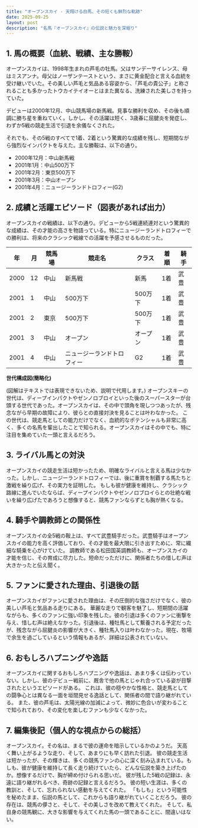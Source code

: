 ```yaml
---
title: "オープンスカイ - 天翔ける白馬、その短くも鮮烈な軌跡"
date: 2025-09-25
layout: post
description: "名馬『オープンスカイ』の伝説と魅力を深堀り"
---
```


## 1. 馬の概要（血統、戦績、主な勝鞍）

オープンスカイは、1998年生まれの芦毛の牡馬。父はサンデーサイレンス、母はミスアンナ。母父はノーザンテーストという、まさに黄金配合と言える血統を受け継いでいた。その美しい芦毛と気品ある容姿から、「芦毛の貴公子」と称されることも多かったトウカイテイオーとはまた異なる、洗練された美しさを持っていた。

デビューは2000年12月、中山競馬場の新馬戦。見事な勝利を収め、その後も順調に勝ち星を重ねていく。しかし、その活躍は短く、3歳春に屈腱炎を発症し、わずか5戦の競走生活で引退を余儀なくされた。

それでも、その5戦のすべてで1着、2着という驚異的な成績を残し、短期間ながら強烈なインパクトを与えた。主な勝鞍は、以下の通り。

* 2000年12月：中山新馬戦
* 2001年1月：中山500万下
* 2001年2月：東京500万下
* 2001年3月：中山オープン
* 2001年4月：ニュージーランドトロフィー(G2)


## 2. 成績と活躍エピソード（図表があれば出力）

オープンスカイの戦績は、以下の通り。デビューから5戦連続連対という驚異的な成績は、その才能の高さを物語っている。特にニュージーランドトロフィーでの勝利は、将来のクラシック戦線での活躍を予感させるものだった。

| 年 | 月 | 競馬場 | 競走名 | クラス | 着順 | 騎手 |
|---|---|---|---|---|---|---|
| 2000 | 12 | 中山 | 新馬戦 | 新馬 | 1着 | 武豊 |
| 2001 | 1 | 中山 | 500万下 | 500万下 | 1着 | 武豊 |
| 2001 | 2 | 東京 | 500万下 | 500万下 | 1着 | 武豊 |
| 2001 | 3 | 中山 | オープン | オープン | 1着 | 武豊 |
| 2001 | 4 | 中山 | ニュージーランドトロフィー | G2 | 1着 | 武豊 |


**世代構成図(簡略化)**

(図解はテキストでは表現できないため、説明で代用します。)  オープンスキーの世代は、ディープインパクトやゼンノロブロイといった後のスーパースターが台頭する世代であった。オープンスカイは、その中で頭角を現しつつあったが、残念ながら早期の故障により、彼らとの直接対決を見ることは叶わなかった。  この世代は、競走馬としての能力だけでなく、血統的なポテンシャルも非常に高く、多くの名馬を輩出したことで知られる。オープンスカイはその中でも、特に注目を集めていた一頭と言えるだろう。


## 3. ライバル馬との対決

オープンスカイの競走生活は短かったため、明確なライバルと言える馬は少なかった。しかし、ニュージーランドトロフィーでは、後に重賞を制覇する馬たちと激戦を繰り広げ、その実力を証明した。  もしも彼が健康を維持し、クラシック路線に進んでいたならば、ディープインパクトやゼンノロブロイらとの壮絶な戦いを繰り広げたであろうと想像すると、競馬ファンならずとも胸が熱くなる。


## 4. 騎手や調教師との関係性

オープンスカイの全5戦の鞍上は、すべて武豊騎手だった。武豊騎手はオープンスカイの能力を高く評価しており、その才能を最大限に引き出すために、常に繊細な騎乗を心がけていた。  調教師である松田国英調教師も、オープンスカイの才能を信じ、その育成に尽力した。短命だっただけに、関係者たちの惜しむ声は大きかったと伝え聞く。


## 5. ファンに愛された理由、引退後の話

オープンスカイがファンに愛された理由は、その圧倒的な強さだけでなく、彼の美しい芦毛と気品ある走りにある。  華麗な走りで観客を魅了し、短期間の活躍ながらも、多くのファンに強い印象を残した。彼の引退は多くのファンに衝撃を与え、惜しむ声は絶えなかった。引退後は、種牡馬として繋養される予定だったが、残念ながら屈腱炎の影響が大きく、種牡馬入りは叶わなかった。現在、牧場で余生を過ごしているという情報もあるが、詳細は公表されていない。


## 6. おもしろハプニングや逸話

オープンスカイに関するおもしろハプニングや逸話は、あまり多くは伝わっていない。しかし、彼のデビュー戦前に、厩舎で他の馬とじゃれ合っている姿が目撃されたというエピソードがある。  これは、彼の穏やかな性格と、競走馬としての闘争心とは異なる一面を垣間見せる逸話として、関係者の間で語り継がれている。  また、彼の芦毛は、太陽光線の加減によって、微妙に色合いが変わることで知られており、その変化を楽しむファンも少なくなかった。


## 7. 編集後記（個人的な視点からの総括）

オープンスカイ。その名は、まるで彼の運命を暗示しているかのようだ。  天高く舞い上がるような走り、そして、あまりにも早く訪れた引退。  彼の競走生活は短かったが、その輝きは、多くの競馬ファンの心に深く刻み込まれている。もしも、彼が健康を維持して長く走り続けていたら、どんな伝説を築き上げたのか。想像するだけで、胸が締め付けられる思いだ。  彼が残した5戦の記録は、永遠に語り継がれるべき、奇跡の記録と言えるだろう。  彼の短い生涯は、多くの教訓と、そして、忘れられない感動を与えてくれた。  「もしも」という可能性を秘めたまま、伝説の馬として、これからも語り継がれていくことだろう。  彼の存在は、競馬の儚さと、そして、その美しさを改めて教えてくれた。  そして、私自身の競馬観に、大きな影響を与えてくれた馬の一頭であることに、間違いはない。

